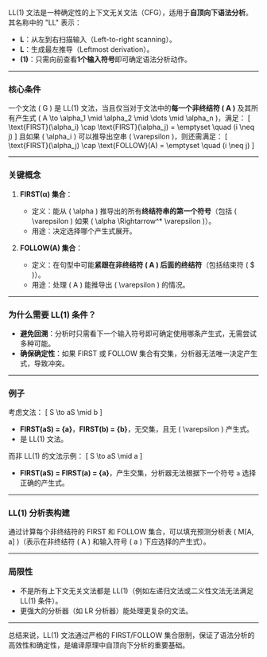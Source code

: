 ﻿
LL(1) 文法是一种确定性的上下文无关文法（CFG），适用于**自顶向下语法分析**。其名称中的 "LL" 表示：
- **L**：从左到右扫描输入（Left-to-right scanning）。
- **L**：生成最左推导（Leftmost derivation）。
- **(1)**：只需向前查看**1个输入符号**即可确定语法分析动作。

---

### **核心条件**
一个文法 \( G \) 是 LL(1) 文法，当且仅当对于文法中的**每一个非终结符 \( A \)** 及其所有产生式 \( A \to \alpha_1 \mid \alpha_2 \mid \dots \mid \alpha_n \)，满足：
\[ \text{FIRST}(\alpha_i) \cap \text{FIRST}(\alpha_j) = \emptyset \quad (i \neq j) \]
且如果 \( \alpha_i \) 可以推导出空串 \( \varepsilon \)，则还需满足：
\[ \text{FIRST}(\alpha_j) \cap \text{FOLLOW}(A) = \emptyset \quad (i \neq j) \]

---

### **关键概念**
1. **FIRST(α) 集合**：  
   - 定义：能从 \( \alpha \) 推导出的所有**终结符串的第一个符号**（包括 \( \varepsilon \) 如果 \( \alpha \Rightarrow^* \varepsilon \)）。
   - 用途：决定选择哪个产生式展开。

2. **FOLLOW(A) 集合**：  
   - 定义：在句型中可能**紧跟在非终结符 \( A \) 后面的终结符**（包括结束符 \( \$ \)）。
   - 用途：处理 \( A \) 能推导出 \( \varepsilon \) 的情况。

---

### **为什么需要 LL(1) 条件？**
- **避免回溯**：分析时只需看下一个输入符号即可确定使用哪条产生式，无需尝试多种可能。
- **确保确定性**：如果 FIRST 或 FOLLOW 集合有交集，分析器无法唯一决定产生式，导致冲突。

---

### **例子**
考虑文法：
\[
S \to aS \mid b
\]
- **FIRST(aS) = {a}**，**FIRST(b) = {b}**，无交集，且无 \( \varepsilon \) 产生式。  
- 是 LL(1) 文法。

而非 LL(1) 的文法示例：
\[
S \to aS \mid a
\]
- **FIRST(aS) = FIRST(a) = {a}**，产生交集，分析器无法根据下一个符号 `a` 选择正确的产生式。

---

### **LL(1) 分析表构建**
通过计算每个非终结符的 FIRST 和 FOLLOW 集合，可以填充预测分析表 \( M[A, a] \)（表示在非终结符 \( A \) 和输入符号 \( a \) 下应选择的产生式）。

---

### **局限性**
- 不是所有上下文无关文法都是 LL(1)（例如左递归文法或二义性文法无法满足 LL(1) 条件）。
- 更强大的分析器（如 LR 分析器）能处理更复杂的文法。

---

总结来说，LL(1) 文法通过严格的 FIRST/FOLLOW 集合限制，保证了语法分析的高效性和确定性，是编译原理中自顶向下分析的重要基础。
